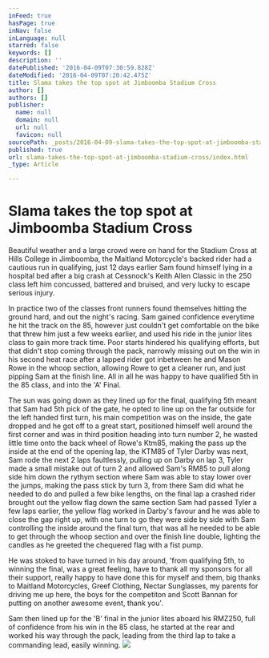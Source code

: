 ```yaml
---
inFeed: true
hasPage: true
inNav: false
inLanguage: null
starred: false
keywords: []
description: ''
datePublished: '2016-04-09T07:30:59.828Z'
dateModified: '2016-04-09T07:20:42.475Z'
title: Slama takes the top spot at Jimboomba Stadium Cross
author: []
authors: []
publisher:
  name: null
  domain: null
  url: null
  favicon: null
sourcePath: _posts/2016-04-09-slama-takes-the-top-spot-at-jimboomba-stadium-cross.md
published: true
url: slama-takes-the-top-spot-at-jimboomba-stadium-cross/index.html
_type: Article

---
```

# Slama takes the top spot at Jimboomba Stadium Cross

Beautiful weather and a large crowd were on hand for the Stadium Cross at Hills College in Jimboomba, the Maitland Motorcycle's backed rider had a cautious run in qualifying, just 12 days earlier Sam found himself lying in a hospital bed after a big crash at Cessnock's Keith Allen Classic in the 250 class left him concussed, battered and bruised, and very lucky to escape serious injury.

In practice two of the classes front runners found themselves hitting the ground hard, and out the night's racing. Sam gained confidence everytime he hit the track on the 85, however just couldn't get comfortable on the bike that threw him just a few weeks earlier, and used his ride in the junior lites class to gain more track time. Poor starts hindered his qualifying efforts, but that didn't stop coming through the pack, narrowly missing out on the win in his second heat race after a lapped rider got inbetween he and Mason Rowe in the whoop section, allowing Rowe to get a cleaner run, and just pipping Sam at the finish line. All in all he was happy to have qualified 5th in the 85 class, and into the 'A' Final.

The sun was going down as they lined up for the final, qualifying 5th meant that Sam had 5th pick of the gate, he opted to line up on the far outside for the left handed first turn, his main competition was on the inside, the gate dropped and he got off to a great start, positioned himself well around the first corner and was in third position heading into turn number 2, he wasted little time onto the back wheel of Rowe's Ktm85, making the pass up the inside at the end of the opening lap, the KTM85 of Tyler Darby was next, Sam rode the next 2 laps faultlessly, pulling up on Darby on lap 3, Tyler made a small mistake out of turn 2 and allowed Sam's RM85 to pull along side him down the rythym section where Sam was able to stay lower over the jumps, making the pass stick by turn 3, from there Sam did what he needed to do and pulled a few bike lengths, on the final lap a crashed rider brought out the yellow flag down the same section Sam had passed Tyler a few laps earlier, the yellow flag worked in Darby's favour and he was able to close the gap right up, with one turn to go they were side by side with Sam controlling the inside around the final turn, that was all he needed to be able to get through the whoop section and over the finish line double, lighting the candles as he greeted the chequered flag with a fist pump.

He was stoked to have turned in his day around, 'from qualifying 5th, to winning the final, was a great feeling, have to thank all my sponsors for all their support, really happy to have done this for myself and them, big thanks to Maitland Motorcycles, Greef Clothing, Nectar Sunglasses, my parents for driving me up here, the boys for the competiton and Scott Bannan for putting on another awesome event, thank you'.

Sam then lined up for the 'B' final in the junior lites aboard his RMZ250, full of confidence from his win in the 85 class, he started at the rear and worked his way through the pack, leading from the third lap to take a commanding lead, easily winning.
![](https://the-grid-user-content.s3-us-west-2.amazonaws.com/27130ef6-f38d-43d6-980b-19e394da4535.jpg)